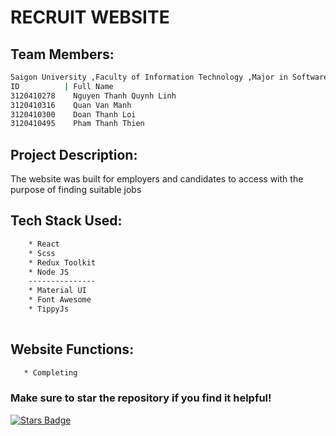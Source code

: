 # RECRUIT WEBSITE
## Team  Members:
```bash
Saigon University ,Faculty of Information Technology ,Major in Software Engineering
ID          | Full Name
3120410278    Nguyen Thanh Quynh Linh
3120410316    Quan Van Manh
3120410300    Doan Thanh Loi
3120410495    Pham Thanh Thien
```
## Project Description:
The website was built for employers and candidates to access with the purpose of finding suitable jobs
## Tech Stack Used:
```bash
    * React
    * Scss
    * Redux Toolkit
    * Node JS
    ---------------
    * Material UI
    * Font Awesome
    * TippyJs
    
```
## Website Functions:
```bash
   * Completing
```

### Make sure to star the repository if you find it helpful!
<a href="https://github.com/ThanhLoi-300/recruit_website/stargazers"><img src="https://img.shields.io/github/stars/ThanhLoi-300/recruit_website?color=yellow" alt="Stars Badge"/></a>